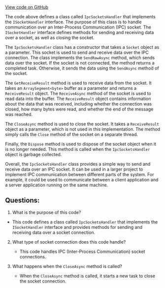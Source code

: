[View code on GitHub](https://github.com/NethermindEth/nethermind/src/Nethermind/Nethermind.Sockets/IpcSocketsHandler.cs)

The code above defines a class called `IpcSocketsHandler` that implements the `ISocketHandler` interface. The purpose of this class is to handle communication over an Inter-Process Communication (IPC) socket. The `ISocketHandler` interface defines methods for sending and receiving data over a socket, as well as closing the socket.

The `IpcSocketsHandler` class has a constructor that takes a `Socket` object as a parameter. This socket is used to send and receive data over the IPC connection. The class implements the `SendRawAsync` method, which sends data over the socket. If the socket is not connected, the method returns a completed task. Otherwise, it sends the data using the `SendAsync` method of the socket.

The `GetReceiveResult` method is used to receive data from the socket. It takes an `ArraySegment<byte>` buffer as a parameter and returns a `ReceiveResult` object. The `ReceiveAsync` method of the socket is used to read data into the buffer. The `ReceiveResult` object contains information about the data that was received, including whether the connection was closed, how many bytes were read, and whether the end of the message was reached.

The `CloseAsync` method is used to close the socket. It takes a `ReceiveResult` object as a parameter, which is not used in this implementation. The method simply calls the `Close` method of the socket on a separate thread.

Finally, the `Dispose` method is used to dispose of the socket object when it is no longer needed. This method is called when the `IpcSocketsHandler` object is garbage collected.

Overall, the `IpcSocketsHandler` class provides a simple way to send and receive data over an IPC socket. It can be used in a larger project to implement IPC communication between different parts of the system. For example, it could be used to communicate between a client application and a server application running on the same machine.
## Questions: 
 1. What is the purpose of this code?
   - This code defines a class called `IpcSocketsHandler` that implements the `ISocketHandler` interface and provides methods for sending and receiving data over a socket connection.

2. What type of socket connection does this code handle?
   - This code handles IPC (Inter-Process Communication) socket connections.

3. What happens when the `CloseAsync` method is called?
   - When the `CloseAsync` method is called, it starts a new task to close the socket connection.